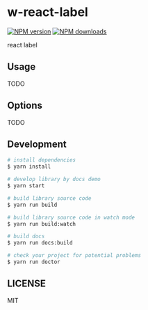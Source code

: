 # w-react-label

[![NPM version](https://img.shields.io/npm/v/w-react-label.svg?style=flat)](https://npmjs.org/package/w-react-label)
[![NPM downloads](http://img.shields.io/npm/dm/w-react-label.svg?style=flat)](https://npmjs.org/package/w-react-label)

react label

## Usage

TODO

## Options

TODO

## Development

```bash
# install dependencies
$ yarn install

# develop library by docs demo
$ yarn start

# build library source code
$ yarn run build

# build library source code in watch mode
$ yarn run build:watch

# build docs
$ yarn run docs:build

# check your project for potential problems
$ yarn run doctor
```

## LICENSE

MIT
